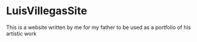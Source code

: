 # LuisVillegasSite
This is a website written by me for my father to be used as a portfolio of his artistic work
